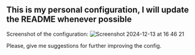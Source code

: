 ## This is my personal configuration, I will update the README whenever possible 


Screenshot of the configuration:
![Screenshot 2024-12-13 at 16 46 21](https://github.com/user-attachments/assets/103a63cb-2007-4a21-b3f6-ea8b09cecb02)

Please, give me suggestions for further improving the config.

